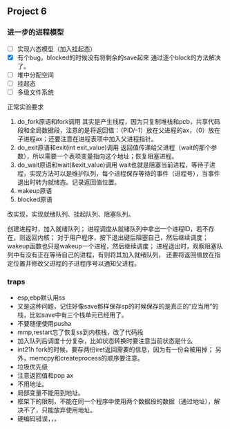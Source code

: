 ## Project 6

### 进一步的进程模型

- [ ] 实现六态模型（加入挂起态）
- [x] 有个bug，blocked的时候没有将剩余的save起来
        通过逐个block的方法解决了。
- [ ] 堆中分配空间
- [ ] 挂起态
- [ ] 多级文件系统

正常实验要求
1. do_fork原语和fork调用
    其实是产生线程，因为只复制堆栈和pcb，共享代码段和全局数据段，注意的是将返回值：（PID/-1）放在父进程的ax，（0）放在子进程ax；还要注意在进程表项中加入父进程指针。
2. do_exit原语和exit(int exit_value)调用
    返回值传递给父进程（wait的那个参数），所以需要一个表项变量指向这个地址；恢复阻塞进程。
3. do_wait原语和wait(&exit_value)调用
    wait也就是阻塞当前进程，等待子进程，实现方法可以是维护队列，每个进程保存等待的事件（进程号），当事件退出时转为就绪态。记录返回值位置。
4. wakeup原语
5. blocked原语

改实现，实现就绪队列、挂起队列、阻塞队列。

创建进程时，加入就绪队列；
进程调度从就绪队列中拿出一个进程ID，若不存在，则返回内核；
对于用户程序，按下退出键后阻塞自己，然后继续调度；
wakeup函数也只是wakeup一个进程，然后继续调度；
进程退出时，观察阻塞队列中有没有正在等待自己的进程，有则将其加入就绪队列，
    还要将返回值放在指定位置并修改父进程的子进程序号以通知父进程。


### traps
+ esp,ebp默认用ss
+ 又是这种问题，记住好像save那样保存sp的时候保存的是真正的“应当用”的栈，比如save中有三个栈单元已经用了。
+ 不要随便使用pusha
+ mmp,restart忘了恢复ss到内核栈，改了代码段
+ 加入队列后调度十分复杂，比如状态转换时要注意当前状态是什么
+ int21h fork的时候，要存两份iret返回需要的信息，因为有一份会被用掉；
    另外，memcpy和createprocess的顺序要注意。
+ 垃圾优先级
+ 注意返回值和pop ax
+ 不用地址。
+ 局部变量不能用到地址。
+ 框架下的限制，不能在同一个程序中使用两个数据段的数据（通过地址），解决不了，只能放弃使用地址。
+ 硬编码错误，，，